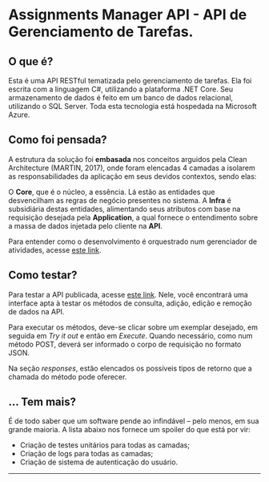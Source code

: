 # Assignments Manager API - API de Gerenciamento de Tarefas. #

## O que é? ##
Esta é uma API RESTful tematizada pelo gerenciamento de tarefas. Ela foi escrita com a linguagem C#, utilizando a plataforma .NET Core. Seu armazenamento de dados é feito em um banco de dados relacional, utilizando o SQL Server. Toda esta tecnologia está hospedada na Microsoft Azure.

## Como foi pensada? ##
A estrutura da solução foi **embasada** nos conceitos arguidos pela Clean Architecture (MARTIN, 2017), onde foram elencadas 4 camadas a isolarem as responsabilidades da aplicação em seus devidos contextos, sendo elas:

O **Core**, que é o núcleo, a essência. Lá estão as entidades que desvencilham as regras de negócio presentes no sistema. A **Infra** é subsidiária destas entidades, alimentando seus atributos com base na requisição desejada pela **Application**, a qual fornece o entendimento sobre a massa de dados injetada pelo cliente na **API**.

Para entender como o desenvolvimento é orquestrado num gerenciador de atividades, acesse [este link](https://trello.com/invite/b/ZBsz5V2n/28648543c2bbda854ead91b37b1fb2c3/assignments-manager-api-board).

## Como testar? ##
Para testar a API publicada, acesse [este link](https://assignmentsmanagerapi20210322090832.azurewebsites.net/swagger/index.html). Nele, você encontrará uma interface apta à testar os métodos de consulta, adição, edição e remoção de dados na API.

Para executar os métodos, deve-se clicar sobre um exemplar desejado, em seguida em *Try it out* e então em *Execute*. Quando necessário, como num método POST, deverá ser informado o corpo de requisição no formato JSON.

Na seção *responses*, estão elencados os possíveis tipos de retorno que a chamada do método pode oferecer.

## ... Tem mais? ##
É de todo saber que um software pende ao infindável – pelo menos, em sua grande maioria.
A lista abaixo nos fornece um spoiler do que está por vir:
- Criação de testes unitários para todas as camadas;
- Criação de logs para todas as camadas;
- Criação de sistema de autenticação do usuário.
---
